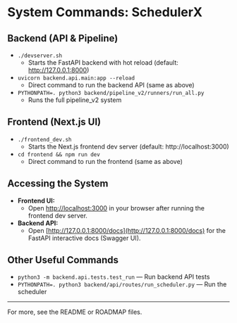 # System Commands: SchedulerX

## Backend (API & Pipeline)

- `./devserver.sh`
  - Starts the FastAPI backend with hot reload (default: http://127.0.0.1:8000)
- `uvicorn backend.api.main:app --reload`
  - Direct command to run the backend API (same as above)
- `PYTHONPATH=. python3 backend/pipeline_v2/runners/run_all.py`
  - Runs the full pipeline_v2 system

## Frontend (Next.js UI)

- `./frontend_dev.sh`
  - Starts the Next.js frontend dev server (default: http://localhost:3000)
- `cd frontend && npm run dev`
  - Direct command to run the frontend (same as above)

## Accessing the System

- **Frontend UI:**
  - Open [http://localhost:3000](http://localhost:3000) in your browser after running the frontend dev server.
- **Backend API:**
  - Open [http://127.0.0.1:8000/docs](http://127.0.0.1:8000/docs) for the FastAPI interactive docs (Swagger UI).

## Other Useful Commands

- `python3 -m backend.api.tests.test_run` — Run backend API tests
- `PYTHONPATH=. python3 backend/api/routes/run_scheduler.py` — Run the scheduler

---

For more, see the README or ROADMAP files.